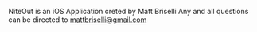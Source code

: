NiteOut is an iOS Application creted by Matt Briselli
Any and all questions can be directed to mattbriselli@gmail.com
